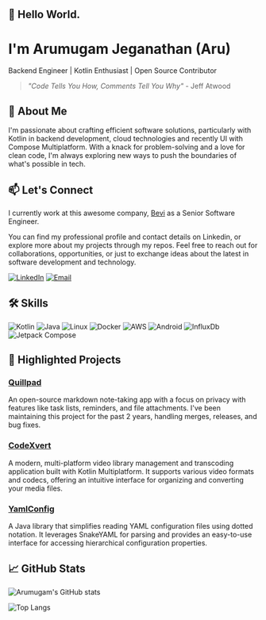 ## 👋 Hello World. 
# I'm Arumugam Jeganathan (Aru)
Backend Engineer | Kotlin Enthusiast | Open Source Contributor

> *"Code Tells You How, Comments Tell You Why"* -  Jeff Atwood

## 🚀 About Me

I'm passionate about crafting efficient software solutions, particularly with Kotlin in backend development, cloud technologies and recently UI with Compose Multiplatform. With a knack for problem-solving and a love for clean code, I'm always exploring new ways to push the boundaries of what's possible in tech.


## 📫 Let's Connect
I currently work at this awesome company, [Bevi](https://bevi.co) as a Senior Software Engineer. 

You can find my professional profile and contact details on Linkedin, or explore more about my projects through my repos. Feel free to reach out for collaborations, opportunities, or just to exchange ideas about the latest in software development and technology.

[![LinkedIn](https://img.shields.io/badge/-LinkedIn-0077B5?style=flat-square&logo=linkedin&logoColor=white)](https://www.linkedin.com/in/jsixface/)
[![Email](https://img.shields.io/badge/-Email-D14836?style=flat-square&logo=gmail&logoColor=white)](mailto:hello@arumugam.net)



## 🛠️ Skills

![Kotlin](https://img.shields.io/badge/-Kotlin-0095D5?style=for-the-badge&logo=kotlin&logoColor=white)
![Java](https://img.shields.io/badge/-Java-007396?style=for-the-badge&logo=java&logoColor=white)
![Linux](https://img.shields.io/badge/-Linux-FCC624?style=for-the-badge&logo=linux&logoColor=black)
![Docker](https://img.shields.io/badge/-Docker-2496ED?style=for-the-badge&logo=docker&logoColor=white)
![AWS](https://img.shields.io/badge/-AWS-232F3E?style=for-the-badge&logo=amazon-aws&logoColor=white)
![Android](https://img.shields.io/badge/-Android-3DDC84?style=for-the-badge&logo=android&logoColor=white)
![InfluxDb](https://img.shields.io/badge/-InfluxDB-22ADF6?style=for-the-badge&logo=influxdb&logoColor=white)
![Jetpack Compose](https://img.shields.io/badge/-Jetpack%20Compose-4285F4?style=for-the-badge&logo=jetpackcompose&logoColor=white)


## 🌟 Highlighted Projects

### [Quillpad](https://github.com/quillpad/quillpad)
An open-source markdown note-taking app with a focus on privacy with features like task lists, reminders, and file attachments. I've been maintaining this project for the past 2 years, handling merges, releases, and bug fixes.

### [CodeXvert](https://github.com/jsixface/codexvert)
A modern, multi-platform video library management and transcoding application built with Kotlin Multiplatform. It supports various video formats and codecs, offering an intuitive interface for organizing and converting your media files.

### [YamlConfig](https://github.com/jsixface/yamlconfig)
A Java library that simplifies reading YAML configuration files using dotted notation. It leverages SnakeYAML for parsing and provides an easy-to-use interface for accessing hierarchical configuration properties.

## 📈 GitHub Stats

![Arumugam's GitHub stats](https://github-readme-stats.vercel.app/api?username=jsixface&show_icons=true&theme=shadow_blue&include_all_commits=true&rank_icon=percentile&hide=contribs) 

![Top Langs](https://github-readme-stats.vercel.app/api/top-langs/?username=jsixface&theme=shadow_blue&layout=compact)



